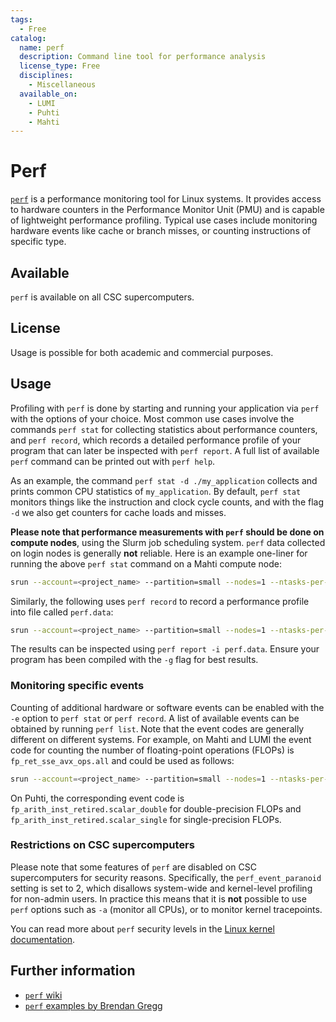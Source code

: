 ```yaml
---
tags:
  - Free
catalog:
  name: perf
  description: Command line tool for performance analysis
  license_type: Free
  disciplines:
    - Miscellaneous
  available_on:
    - LUMI
    - Puhti
    - Mahti
---
```


# Perf

[`perf`](https://perfwiki.github.io/main/) is a performance monitoring tool for Linux systems.
It provides access to hardware counters in the Performance Monitor Unit (PMU) and is capable of lightweight performance profiling.
Typical use cases include monitoring hardware events like cache or branch misses, or counting instructions of specific type.

## Available

`perf` is available on all CSC supercomputers.

## License

Usage is possible for both academic and commercial purposes.

## Usage

Profiling with `perf` is done by starting and running your application via `perf` with the options of your choice.
Most common use cases involve the commands `perf stat` for collecting statistics about performance counters,
and `perf record`, which records a detailed performance profile of your program that can later be inspected with `perf report`.
A full list of available `perf` command can be printed out with `perf help`.

As an example, the command `perf stat -d ./my_application` collects and prints common CPU statistics of `my_application`.
By default, `perf stat` monitors things like the instruction and clock cycle counts, and with the flag `-d` we also get
counters for cache loads and misses.

**Please note that performance measurements with `perf` should be done on compute nodes**, using the Slurm job scheduling system.
`perf` data collected on login nodes is generally **not** reliable. Here is an example one-liner for running the above `perf stat`
command on a Mahti compute node:
```bash
srun --account=<project_name> --partition=small --nodes=1 --ntasks-per-node=1 --cpus-per-task=1 --time=0:10:00 perf stat -d ./my_application
```
Similarly, the following uses `perf record` to record a performance profile into file called `perf.data`:
```bash
srun --account=<project_name> --partition=small --nodes=1 --ntasks-per-node=1 --cpus-per-task=1 --time=0:10:00 perf record -o perf.data ./my_application
```
The results can be inspected using `perf report -i perf.data`. Ensure your program has been compiled with the `-g` flag for best results.

### Monitoring specific events

Counting of additional hardware or software events can be enabled with the `-e` option to `perf stat` or `perf record`.
A list of available events can be obtained by running `perf list`. Note that the event codes are generally different on different systems.
For example, on Mahti and LUMI the event code for counting the number of floating-point operations (FLOPs) is `fp_ret_sse_avx_ops.all`
and could be used as follows:
```bash
srun --account=<project_name> --partition=small --nodes=1 --ntasks-per-node=1 --cpus-per-task=1 --time=0:10:00 perf stat -e fp_ret_sse_avx_ops.all ./my_application
```
On Puhti, the corresponding event code is `fp_arith_inst_retired.scalar_double` for double-precision FLOPs and `fp_arith_inst_retired.scalar_single` for single-precision FLOPs.

### Restrictions on CSC supercomputers

Please note that some features of `perf` are disabled on CSC supercomputers for security reasons.
Specifically, the `perf_event_paranoid` setting is set to 2, which disallows system-wide and kernel-level profiling for non-admin users.
In practice this means that it is **not** possible to use `perf` options such as `-a` (monitor all CPUs), or to monitor kernel tracepoints.

You can read more about `perf` security levels in the [Linux kernel documentation](https://www.kernel.org/doc/html/latest/admin-guide/perf-security.html).

## Further information

- [`perf` wiki](https://perfwiki.github.io/main/)
- [`perf` examples by Brendan Gregg](https://www.brendangregg.com/perf.html)
